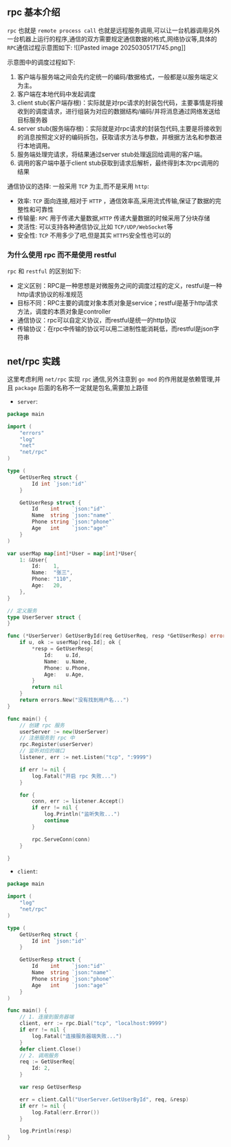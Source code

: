 ## rpc 基本介绍
`rpc` 也就是 `remote process call` 也就是远程服务调用,可以让一台机器调用另外一台机器上运行的程序,通信的双方需要规定通信数据的格式,网络协议等,具体的 `RPC`通信过程示意图如下:
![[Pasted image 20250305171745.png]]

示意图中的调度过程如下:

1. 客户端与服务端之间会先约定统一的编码/数据格式，一般都是以服务端定义为主。
2. 客户端在本地代码中发起调度
3. client stub(客户端存根)：实际就是对rpc请求的封装包代码，主要事情是将接收到的调度请求，进行组装为对应的数据结构/编码/并将消息通过网络发送给目标服务器
4. server stub(服务端存根)：实际就是对rpc请求的封装包代码,主要是将接收到的消息按照定义好的编码拆包，获取请求方法与参数，并根据方法名和参数进行本地调用。
5. 服务端处理完请求，将结果通过server stub处理返回给调用的客户端。
6. 调用的客户端中基于client stub获取到请求后解析，最终得到本次rpc调用的结果

通信协议的选择: 一般采用 `TCP` 为主,而不是采用 `http`:
- 效率: `TCP` 面向连接,相对于 `HTTP` ，通信效率高,采用流式传输,保证了数据的完整性和可靠性
- 传输量: `RPC` 用于传递大量数据,`HTTP` 传递大量数据的时候采用了分块存储
- 灵活性: 可以支持各种通信协议,比如 `TCP/UDP/WebSocket`等
- 安全性: `TCP` 不用多少了吧,但是其实 `HTTPS`安全性也可以的

### 为什么使用 rpc 而不是使用 restful
`rpc` 和 `restful` 的区别如下:
- 定义区别：RPC是一种思想是对微服务之间的调度过程的定义，restful是一种http请求协议的标准规范
- 目标不同：RPC主要的调度对象本质对象是service；restful是基于http请求方法，调度的本质对象是controller
- 通信协议：rpc可以自定义协议，而restful是统一的http协议
- 传输协议：在rpc中传输的协议可以用二进制性能消耗低，而restful是json字符串
## net/rpc 实践
这里考虑利用 `net/rpc` 实现 `rpc` 通信,另外注意到 `go mod` 的作用就是依赖管理,并且 `package` 后面的名称不一定就是包名,需要加上路径
- `server`:
```go
package main

import (
	"errors"
	"log"
	"net"
	"net/rpc"
)

type (
	GetUserReq struct {
		Id int `json:"id"`
	}

	GetUserResp struct {
		Id    int    `json:"id"`
		Name  string `json:"name"`
		Phone string `json:"phone"`
		Age   int    `json:"age"`
	}
)

var userMap map[int]*User = map[int]*User{
	1: &User{
		Id:    1,
		Name:  "张三",
		Phone: "110",
		Age:   20,
	},
}

// 定义服务
type UserServer struct {
}

func (*UserServer) GetUserById(req GetUserReq, resp *GetUserResp) error {
	if u, ok := userMap[req.Id]; ok {
		*resp = GetUserResp{
			Id:    u.Id,
			Name:  u.Name,
			Phone: u.Phone,
			Age:   u.Age,
		}
		return nil
	}
	return errors.New("没有找到用户名...")
}

func main() {
	// 创建 rpc 服务
	userServer := new(UserServer)
	// 注册服务到 rpc 中
	rpc.Register(userServer)
	// 监听对应的端口
	listener, err := net.Listen("tcp", ":9999")

	if err != nil {
		log.Fatal("开启 rpc 失败...")
	}

	for {
		conn, err := listener.Accept()
		if err != nil {
			log.Println("监听失败...")
			continue
		}

		rpc.ServeConn(conn)
	}

}
```

- `client`:
```go
package main

import (
	"log"
	"net/rpc"
)

type (
	GetUserReq struct {
		Id int `json:"id"`
	}

	GetUserResp struct {
		Id    int    `json:"id"`
		Name  string `json:"name"`
		Phone string `json:"phone"`
		Age   int    `json:"age"`
	}
)

func main() {
	// 1. 连接到服务器端
	client, err := rpc.Dial("tcp", "localhost:9999")
	if err != nil {
		log.Fatal("连接服务器端失败...")
	}
	defer client.Close()
	// 2. 调用服务
	req := GetUserReq{
		Id: 2,
	}

	var resp GetUserResp

	err = client.Call("UserServer.GetUserById", req, &resp)
	if err != nil {
		log.Fatal(err.Error())
	}

	log.Println(resp)
}
```
